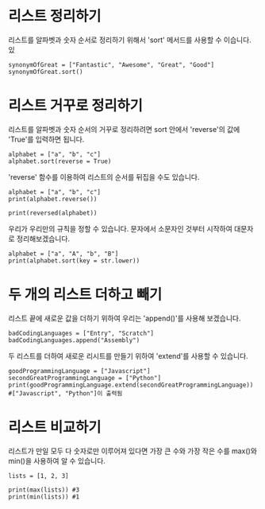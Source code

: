 # 리스트 정리하기
리스트를 알파벳과 숫자 순서로 정리하기 위해서 'sort' 메서드를 사용할 수 이습니다.
있
```
synonymOfGreat = ["Fantastic", "Awesome", "Great", "Good"]
synonymOfGreat.sort()
```

# 리스트 거꾸로 정리하기
리스트를 알파벳과 숫자 순서의 거꾸로 정리하려면 sort 안에서 'reverse'의 값에 'True'를 입력하면 됩니다.

```
alphabet = ["a", "b", "c"]
alphabet.sort(reverse = True)
```

'reverse' 함수를 이용하여 리스트의 순서를 뒤집을 수도 있습니다.

```
alphabet = ["a", "b", "c"]
print(alphabet.reverse())

print(reversed(alphabet))
```

우리가 우리만의 규칙을 정할 수 있습니다. 문자에서 소문자인 것부터 시작하여 대문자로 정리해보겠습니다.

```
alphabet = ["a", "A", "b", "B"]
print(alphabet.sort(key = str.lower))
```

# 두 개의 리스트 더하고 빼기
리스트 끝에 새로운 값을 더하기 위하여 우리는 'append()'를 사용해 보겠습니다.

```
badCodingLanguages = ["Entry", "Scratch"]
badCodingLanguages.append("Assembly")
```

두 리스트를 더하여 새로운 리시트를 만들기 위하여 'extend'를 사용할 수 있습니다.

```
goodProgrammingLanguage = ["Javascript"]
secondGreatProgrammingLanguage = ["Python"]
print(goodProgrammingLanguage.extend(secondGreatProgrammingLanguage)) #["Javascript", "Python"]이 출력됨
```

# 리스트 비교하기
리스트가 만일 모두 다 숫자로만 이루어져 있다면 가장 큰 수와 가장 작은 수를 max()와 min()을 사용하여 알 수 있습니다.

```
lists = [1, 2, 3]

print(max(lists)) #3
print(min(lists)) #1
```
